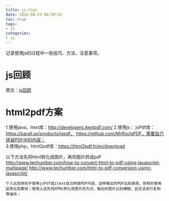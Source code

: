 ```yaml
---
title: js-tips
date: 2016-09-23 08:50:52
toc: true
tags:
- js
categories:
- js
---
```


记录使用js的过程中一些技巧、方法、注意事项。

# js回顾

原文：[js回顾](https://developer.mozilla.org/zh-CN/docs/Web/JavaScript/A_re-introduction_to_JavaScript)

# html2pdf方案

1.使用java，itext库：http://developers.itextpdf.com/
2.使用js：
  jsPdf库：https://parall.ax/products/jspdf， https://github.com/MrRio/jsPDF，需要自己拼装PDF中的内容；  
3.使用php，html2pdf库：https://html2pdf.fr/en/download

以下方法先将html转化成图片，再将图片转成pdf
http://www.techumber.com/how-to-convert-html-to-pdf-using-javascript-multipage/
http://www.techumber.com/html-to-pdf-conversion-using-javascript/

`个人比较倾向于使用jsPdf或itext自己拼装PDF内容，这样输出的PDF比较美观，但相对使用起来比较繁琐；使用上述先将HTML转化成图片的方式，输出的图片比较模糊，且无法进行复制等操作；`


